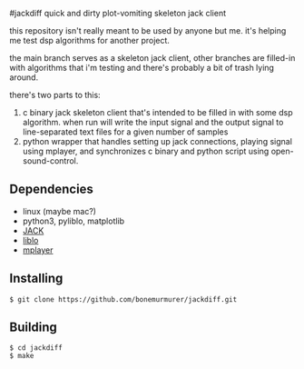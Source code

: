 #jackdiff
quick and dirty plot-vomiting skeleton jack client

this repository isn't really meant to be used by anyone but me.
it's helping me test dsp algorithms for another project.

the main branch serves as a skeleton jack client, other branches
are filled-in with algorithms that i'm testing and there's
probably a bit of trash lying around.

there's two parts to this:
1. c binary jack skeleton client that's intended to be filled in
   with some dsp algorithm. when run will write the input signal
   and the output signal to line-separated text files for a
   given number of samples
2. python wrapper that handles setting up jack connections,
   playing signal using mplayer, and synchronizes c binary
   and python script using open-sound-control.

## Dependencies
 - linux (maybe mac?)
 - python3, pyliblo, matplotlib
 - [JACK](http://jackaudio.org/)
 - [liblo](http://liblo.sourceforge.net/)
 - [mplayer](http://www.mplayerhq.hu/)

## Installing
```
$ git clone https://github.com/bonemurmurer/jackdiff.git
```

## Building
```
$ cd jackdiff
$ make
```
